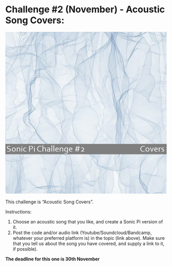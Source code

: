 # Challenge #2 (November) - Acoustic Song Covers:

![alt text](https://raw.githubusercontent.com/binarysweets/sonic-pi-monthly-challenge/main/challenge-2/challenge2-image.jpg "Challenge Image")

This challenge is “Acoustic Song Covers”.

Instructions:
1. Choose an acoustic song that you like, and create a Sonic Pi version of it.
2. Post the code and/or audio link (Youtube/Soundcloud/Bandcamp, whatever your preferred platform is) in the topic (link above).
Make sure that you tell us about the song you have covered, and supply a link to it, if possible).

**The deadline for this one is 30th November**
